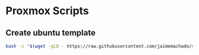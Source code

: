 # Proxmox Scripts

## Create ubuntu template
```bash
bash -c "$(wget -qLO - https://raw.githubusercontent.com/jaimemachado/scripts/main/proxmox/create-vm-template.sh)"
```
